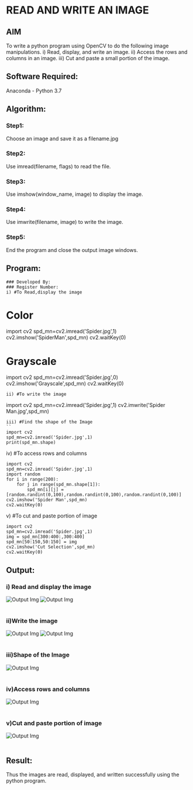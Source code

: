 # READ AND WRITE AN IMAGE
## AIM
To write a python program using OpenCV to do the following image manipulations.
i) Read, display, and write an image.
ii) Access the rows and columns in an image.
iii) Cut and paste a small portion of the image.

## Software Required:
Anaconda - Python 3.7
## Algorithm:
### Step1:
Choose an image and save it as a filename.jpg
### Step2:
Use imread(filename, flags) to read the file.
### Step3:
Use imshow(window_name, image) to display the image.
### Step4:
Use imwrite(filename, image) to write the image.
### Step5:
End the program and close the output image windows.
## Program:
```
### Developed By:
### Register Number: 
i) #To Read,display the image
```
# Color
import cv2
spd_mn=cv2.imread('Spider.jpg',1)
cv2.imshow('SpiderMan',spd_mn)
cv2.waitKey(0)
# Grayscale
import cv2
spd_mn=cv2.imread('Spider.jpg',0)
cv2.imshow('Grayscale',spd_mn)
cv2.waitKey(0)
```
ii) #To write the image
```
import cv2
spd_mn=cv2.imread('Spider.jpg',1)
cv2.imwrite('Spider Man.jpg',spd_mn)
```
iii) #Find the shape of the Image
``
import cv2
spd_mn=cv2.imread('Spider.jpg',1)
print(spd_mn.shape)
```
iv) #To access rows and columns
```
import cv2
spd_mn=cv2.imread('Spider.jpg',1)
import random
for i in range(200):
    for j in range(spd_mn.shape[1]):
        spd_mn[i][j] = [random.randint(0,100),random.randint(0,100),random.randint(0,100)]
cv2.imshow('Spider Man',spd_mn)
cv2.waitKey(0)
```
v) #To cut and paste portion of image
```
import cv2
spd_mn=cv2.imread('Spider.jpg',1)
img = spd_mn[300:400:,300:400]
spd_mn[50:150,50:150] = img
cv2.imshow('Cut Selection',spd_mn)
cv2.waitKey(0)
```

## Output:

### i) Read and display the image
![Output Img](Output1.jpg)
![Output Img](Output2.jpg)
<br>
<br>

### ii)Write the image
![Output Img](Output3.jpg)
![Output Img](Output4.jpg)
<br>
<br>

### iii)Shape of the Image
![Output Img](Output5.jpg)
<br>
<br>

### iv)Access rows and columns
![Output Img](Output6.jpg)
<br>
<br>

### v)Cut and paste portion of image
![Output Img](Output7.jpg)
<br>
<br>

## Result:
Thus the images are read, displayed, and written successfully using the python program.


